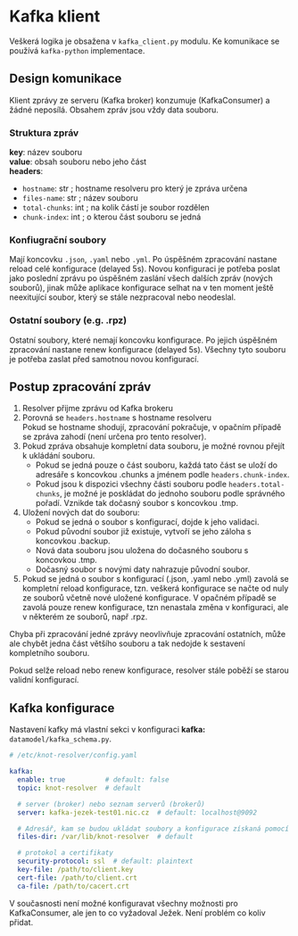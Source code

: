 # Kafka klient

Veškerá logika je obsažena v `kafka_client.py` modulu.
Ke komunikace se používá `kafka-python` implementace.

## Design komunikace

Klient zprávy ze serveru (Kafka broker) konzumuje (KafkaConsumer) a žádné neposílá. Obsahem zpráv jsou vždy data souboru.

### Struktura zpráv

**key**: název souboru  
**value**: obsah souboru nebo jeho část  
**headers**:
- `hostname`: str ; hostname resolveru pro který je zpráva určena
- `files-name`: str ; název souboru
- `total-chunks`: int ; na kolik částí je soubor rozdělen
- `chunk-index`: int ; o kterou část souboru se jedná


### Konfiugrační soubory

Mají koncovku `.json`, `.yaml` nebo `.yml`.
Po úspěšném zpracování nastane reload celé konfigurace (delayed 5s). Novou konfiguraci je potřeba poslat jako poslední zprávu po úspěšném zaslání všech dalších zpráv (nových souborů), jinak může aplikace konfigurace selhat na v ten moment ještě neexitující soubor, který se stále nezpracoval nebo neodeslal. 

### Ostatní soubory (e.g. .rpz)

Ostatní soubory, které nemají koncovku konfigurace.
Po jejich úspěšném zpracování nastane renew konfigurace (delayed 5s). Všechny tyto souboru je potřeba zaslat před samotnou novou konfigurací.

## Postup zpracování zpráv
1. Resolver přijme zprávu od Kafka brokeru
1. Porovná se `headers.hostname` s hostname resolveru  
   Pokud se hostname shodují, zpracování pokračuje, v opačním případě se zpráva zahodí (není určena pro tento resolver).
1. Pokud zpráva obsahuje kompletní data souboru, je možné rovnou přejít k ukládání souboru.
    - Pokud se jedná pouze o část souboru, každá tato část se uloží do adresáře s koncovkou .chunks a jménem podle `headers.chunk-index`.
    - Pokud jsou k dispozici všechny části souboru podle `headers.total-chunks`, je možné je poskládat do jednoho souboru podle správného pořadí. Vznikde tak dočasný soubor s koncovkou .tmp.
1. Uložení nových dat do souboru:
    - Pokud se jedná o soubor s konfigurací, dojde k jeho validaci.
    - Pokud původní soubor již existuje, vytvoří se jeho záloha s koncovkou .backup.
    - Nová data souboru jsou uložena do dočasného souboru s koncovkou .tmp.
    - Dočasný soubor s novými daty nahrazuje původní soubor.
1. Pokud se jedná o soubor s konfigurací (.json, .yaml nebo .yml) zavolá se kompletní reload konfigurace, tzn. veškerá konfigurace se načte od nuly ze souborů včetně nové uložené konfigurace. V opačném případě se zavolá pouze renew konfigurace, tzn nenastala změna v konfiguraci, ale v některém ze souborů, např .rpz.

Chyba při zpracování jedné zprávy neovlivňuje zpracování ostatních, může ale chybět jedna část většího souboru a tak nedojde k sestavení kompletního souboru.

Pokud selže reload nebo renew konfigurace, resolver stále poběží se starou validní konfigurací.

## Kafka konfigurace

Nastavení kafky má vlastní sekci v konfiguraci **kafka:** `datamodel/kafka_schema.py`.

```yaml
# /etc/knot-resolver/config.yaml

kafka:
  enable: true          # default: false
  topic: knot-resolver  # default

  # server (broker) nebo seznam serverů (brokerů)
  server: kafka-jezek-test01.nic.cz  # default: localhost@9092

  # Adresář, kam se budou ukládat soubory a konfigurace získaná pomocí kafky.
  files-dir: /var/lib/knot-resolver  # default

  # protokol a certifikaty
  security-protocol: ssl  # default: plaintext
  key-file: /path/to/client.key
  cert-file: /path/to/client.crt
  ca-file: /path/to/cacert.crt
```

V současnosti není možné konfiguravat všechny možnosti pro KafkaConsumer, ale jen to co vyžadoval Ježek.
Není problém co koliv přidat.
